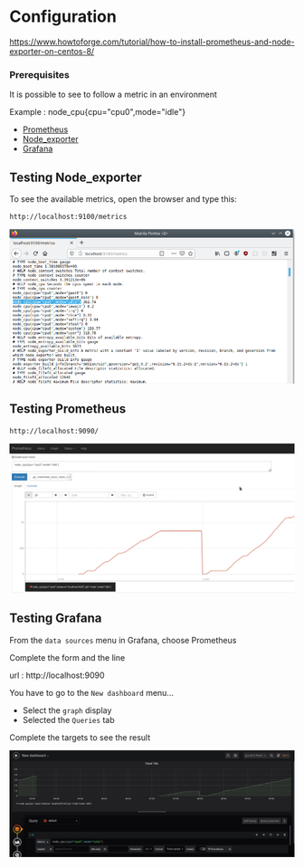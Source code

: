# Configuration

https://www.howtoforge.com/tutorial/how-to-install-prometheus-and-node-exporter-on-centos-8/

### Prerequisites

It is possible to see to follow a metric in an environment

Example : node_cpu{cpu="cpu0",mode="idle"}


- [Prometheus](https://prometheus.io)
- [Node_exporter](https://prometheus.io/docs/guides/node-exporter/)
- [Grafana](grafana.com/)

## Testing Node_exporter

To see the available metrics, open the browser and type this:

```sh
http://localhost:9100/metrics
```

![Node Exporter](images/node_exporter.png)


## Testing Prometheus

```sh
http://localhost:9090/
```

![Prometheus](images/prometheus.png)


## Testing Grafana

From the `data sources` menu in Grafana, choose Prometheus

Complete the form and the line

url : http://localhost:9090

You have to go to the `New dashboard` menu...

- Select the `graph` display
- Selected the `Queries` tab

Complete the targets to see the result

![metrics graph](images/graph.png)

